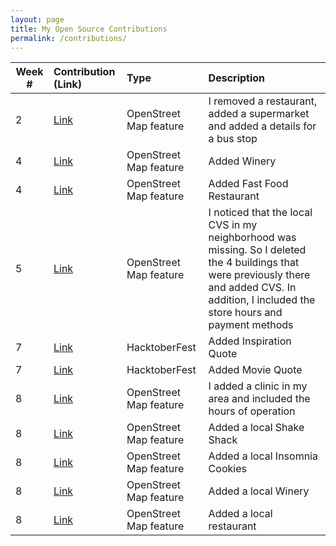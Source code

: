 ```yaml
---
layout: page
title: My Open Source Contributions
permalink: /contributions/
---
```


<!--
Type of the contribution should be "Wikipedia edit", "OpenStreet Map feature", "Project Documentation", "Project Code", "Blog Edit", etc.

The description should include a brief summary of what you did.

Replace the first row below with your contribution.

-->





| Week #   | Contribution (Link)  | Type  | Description |
|---|:---|:---|:---|
|  2   | [Link](https://www.openstreetmap.org/changeset/74403992) | OpenStreet Map feature | I removed a restaurant, added a supermarket and added a details for a bus stop   |
|  4  |  [Link](https://www.openstreetmap.org/changeset/74762851)   |  OpenStreet Map feature   |  Added Winery  |
|  4  |  [Link](https://www.openstreetmap.org/changeset/74762915)   |   OpenStreet Map feature  |   Added Fast Food Restaurant   |
|  5  |  [Link](https://www.openstreetmap.org/changeset/75124116#map=19/40.81042/-73.95243)  |   OpenStreet Map feature  |  I noticed that the local CVS in my neighborhood was missing. So I deleted the 4 buildings that were previously there and added CVS. In addition, I included the store hours and payment methods   |
|  7  |  [Link](https://github.com/vinitshahdeo/inspirational-quotes/pull/340)   |  HacktoberFest   |  Added Inspiration Quote  |
|  7  |  [Link](https://github.com/NikhilNamal17/popular-movie-quotes/pull/213)   |  HacktoberFest  | Added Movie Quote   |
|  8  |  [Link](https://www.openstreetmap.org/changeset/76024428)   |   OpenStreet Map feature  |  I added a clinic in my area and included the hours of operation  |
|  8  |  [Link](https://www.openstreetmap.org/changeset/76024790)   |   OpenStreet Map feature  |  Added a local Shake Shack  |
|  8  |  [Link](https://www.openstreetmap.org/changeset/76024951)   |   OpenStreet Map feature  |  Added a local Insomnia Cookies  |
|  8  |  [Link](https://www.openstreetmap.org/changeset/76025090)   |   OpenStreet Map feature  |  Added a local Winery  |
|  8  |  [Link](https://www.openstreetmap.org/changeset/76025541)   |   OpenStreet Map feature  |  Added a local restaurant  |




